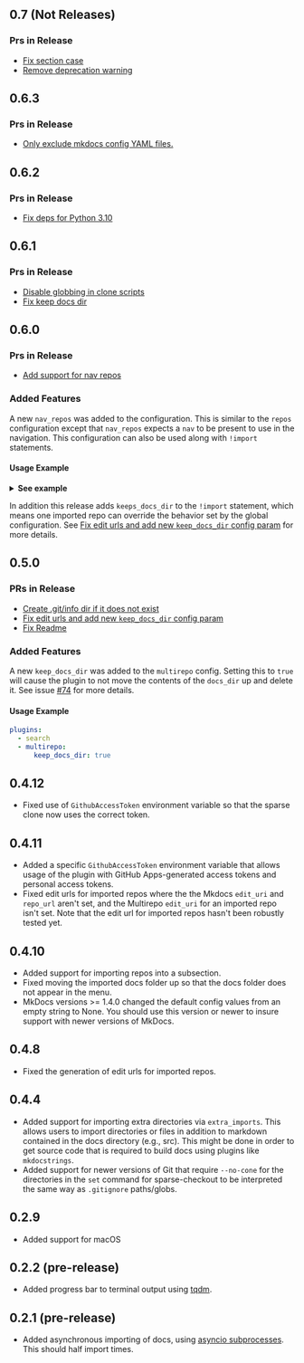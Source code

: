 ## 0.7 (Not Releases)

### Prs in Release

- [Fix section case](https://github.com/jdoiro3/mkdocs-multirepo-plugin/pull/124)
- [Remove deprecation warning](https://github.com/jdoiro3/mkdocs-multirepo-plugin/pull/131)

## 0.6.3

### Prs in Release

- [Only exclude mkdocs config YAML files.](https://github.com/jdoiro3/mkdocs-multirepo-plugin/pull/117)

## 0.6.2

### Prs in Release

- [Fix deps for Python 3.10](https://github.com/jdoiro3/mkdocs-multirepo-plugin/pull/104)

## 0.6.1

### Prs in Release

- [Disable globbing in clone scripts](https://github.com/jdoiro3/mkdocs-multirepo-plugin/pull/86)
- [Fix keep docs dir](https://github.com/jdoiro3/mkdocs-multirepo-plugin/pull/89)

## 0.6.0

### Prs in Release

- [Add support for nav repos](https://github.com/jdoiro3/mkdocs-multirepo-plugin/pull/80)

### Added Features

A new `nav_repos` was added to the configuration. This is similar to the `repos` configuration except that `nav_repos`
expects a `nav` to be present to use in the navigation. This configuration can also be used along with `!import` statements.

#### Usage Example

<details><summary><b>See example</b></summary>

  ```yaml
  plugins:
    - search
    - multirepo:
        # (optional) tells multirepo to cleanup the temporary directory after site is built.
        cleanup: false
        nav_repos:
          - name: backstage
            import_url: https://github.com/backstage/backstage
            # forward slash is needed in '/README.md' so that only the README.md in the root
            # directory is imported and not all README.md files.
            imports: [
              docs/publishing.md, docs/integrations/index.md, /README.md,
              # asset files needed
              docs/assets/*
              ]
          - name: fast-api
            import_url: https://github.com/tiangolo/fastapi
            imports: [docs/en/docs/index.md]

  nav:
    - Backstage:
        - Home: backstage/README.md
        - Integration: backstage/docs/integrations/index.md
        - Publishing: backstage/docs/publishing.md
    - FastAPI: fast-api/docs/en/docs/index.md
    # you can still use the !import statement
    - MkdocStrings: '!import https://github.com/mkdocstrings/mkdocstrings'
  ```

</details>

In addition this release adds `keeps_docs_dir` to the `!import` statement, which means one imported repo can override the behavior set by the global configuration. See [Fix edit urls and add new `keep_docs_dir` config param](https://github.com/jdoiro3/mkdocs-multirepo-plugin/pull/75) for more details.

## 0.5.0

### PRs in Release

- [Create .git/info dir if it does not exist](https://github.com/jdoiro3/mkdocs-multirepo-plugin/pull/59)
- [Fix edit urls and add new `keep_docs_dir` config param](https://github.com/jdoiro3/mkdocs-multirepo-plugin/pull/75)
- [Fix Readme](https://github.com/jdoiro3/mkdocs-multirepo-plugin/pull/77)

### Added Features

A new `keep_docs_dir` was added to the `multirepo` config. Setting this to `true` will cause the plugin to not move the contents of the `docs_dir` up and delete it. See issue [#74](https://github.com/jdoiro3/mkdocs-multirepo-plugin/issues/74) for more details.

#### Usage Example

```yaml
plugins:
  - search
  - multirepo:
      keep_docs_dir: true
```

## 0.4.12

- Fixed use of `GithubAccessToken` environment variable so that the sparse clone now uses the correct token.

## 0.4.11

- Added a specific `GithubAccessToken` environment variable that allows usage of the plugin with GitHub Apps-generated access tokens and personal access tokens.
- Fixed edit urls for imported repos where the the Mkdocs `edit_uri` and `repo_url` aren't set, and the Multirepo `edit_uri` for an imported repo isn't set. Note that the edit url for imported repos hasn't been robustly tested yet.

## 0.4.10

- Added support for importing repos into a subsection.
- Fixed moving the imported docs folder up so that the docs folder does not appear in the menu.
- MkDocs versions  >= 1.4.0 changed the default config values from an empty string to None. You should use this version or newer to insure support with newer versions of MkDocs.

## 0.4.8

- Fixed the generation of edit urls for imported repos.

## 0.4.4

- Added support for importing extra directories via `extra_imports`. This allows users to import directories or files in addition to markdown contained in the docs directory (e.g., src). This might be done in order to get source code that is required to build docs using plugins like `mkdocstrings`.
- Added support for newer versions of Git that require `--no-cone` for the directories in the `set` command for sparse-checkout to be interpreted the same way as `.gitignore` paths/globs.

## 0.2.9

- Added support for macOS

## 0.2.2 (pre-release)

- Added progress bar to terminal output using [tqdm](https://github.com/tqdm/tqdm).

## 0.2.1 (pre-release)

- Added asynchronous importing of docs, using [asyncio subprocesses](https://docs.python.org/3/library/asyncio-subprocess.html#asyncio.asyncio.subprocess.Process). This should half import times.
